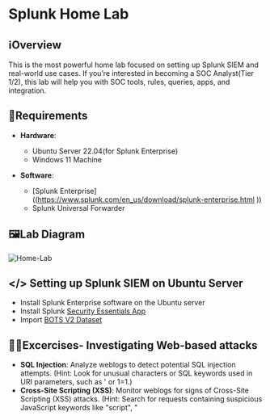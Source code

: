# Splunk Home Lab

## ℹ️Overview

This is the most powerful home lab focused on setting up Splunk SIEM and real-world use cases. If you’re interested in becoming a SOC Analyst(Tier 1/2), this lab will help you with SOC tools, rules, queries, apps, and integration.

## 🧮Requirements

- **Hardware**:
  - Ubuntu Server 22.04(for Splunk Enterprise)
  - Windows 11 Machine

- **Software**:
  - [Splunk Enterprise]((https://www.splunk.com/en_us/download/splunk-enterprise.html )) 
  - Splunk Universal Forwarder
  
  

## 🖼️Lab Diagram

![Home-Lab](https://github.com/0xrajneesh/Home-Lab/assets/40385860/2a1f4e02-3ae9-4d47-8e09-9370548035ed)


## </> Setting up Splunk SIEM on Ubuntu Server
- Install Splunk Enterprise software on the Ubuntu server    
- Install Splunk [Security Essentials App]((https://splunkbase.splunk.com/app/3435))  
- Import [BOTS V2 Dataset](https://s3.amazonaws.com/botsdataset/botsv2/botsv2_data_set_attack_only.tgz)  

## 🧑‍💻Excercises- Investigating Web-based attacks
- **SQL Injection**: Analyze weblogs to detect potential SQL injection attempts. (Hint: Look for unusual characters or SQL keywords used in URI parameters, such as ' or 1=1.)  
- **Cross-Site Scripting (XSS)**: Monitor weblogs for signs of Cross-Site Scripting (XSS) attacks. (Hint: Search for requests containing suspicious JavaScript keywords like "script", "<script>", or "onload".)   
- **Cross-Site Request Forgery**: Identify potential Cross-Site Request Forgery (CSRF) attacks in weblogs. (Hint: Look for requests with unexpected or unauthorized actions, such as changes in user settings or profile information.)  
- **Directory Traversal**: Search for indications of Directory Traversal attacks in weblogs.(Hint:  Check for requests containing "../" or "%2e%2e/" sequences in the URI, attempting to access files outside the web root.)
- **Brute Force**: Monitor access logs for patterns indicative of brute force attacks. (Hint: Look for repeated login attempts from the same IP address or requests with multiple failed authentication attempts.)  
- **Session Hijacking**: Detect potential session hijacking attempts by analyzing weblogs.(Hint: Look for multiple logins from different IP addresses for the same user account in a short time frame.)  
- **Remote Code Execution**: Identify potential Remote Code Execution (RCE) attempts in weblogs.(Hint: Look for requests with unusual file extensions or commands that may indicate attempts to execute arbitrary code on the server.)  
- **XXL External Entity**: Search for indications of XML External Entity (XXE) attacks in weblogs.(Hint: Look for requests with XML payloads containing references to external entities or unusual XML processing instructions.)  
- **Insecure Deserialization Detection**: Detect potential Insecure Deserialization attempts in weblogs.(Hint: Look for requests with serialized data or references to known serialization libraries vulnerable to exploitation.)  
- **SSRF Detection**: Monitor weblogs for signs of Server-Side Request Forgery (SSRF) attacks.(Hint: Look for requests with URLs pointing to internal or sensitive resources, or containing unexpected protocols like "file://" or "gopher://".)

## 🧑‍💻Excercises- Investigating Network-based attacks
- **Port Scanning**: Detect port scanning activities in network logs. (Hint: Look for a large number of connection attempts from the same source IP to different destination ports within a short time frame.)  
- **DDoS Attack**: Identify Distributed Denial of Service (DDoS) attacks in network logs. (Hint:  Watch for a sudden increase in traffic volume or a high number of connection requests to a single destination IP or port from multiple source IPs.)   
- **Brute Force SSH Attack**: Detect brute force SSH login attempts in authentication logs. (Hint: Check for repeated failed login attempts from the same source IP address within a short time frame.)  
- **DNS Tunneling**:  Identify DNS tunneling activities in DNS logs.(Hint: Look for DNS queries with abnormally large query sizes, which may indicate DNS tunneling attempts to exfiltrate data.)
- **Malicious Payload**: Detect known malicious payloads in network logs using Suricata IDS or Zeek IDS.(Hint:  Search for network logs containing signatures or indicators associated with known malware or exploit kits.)  
- **Malicious File Download**:  Detect malicious file downloads in HTTP server logs.(Hint: Search for HTTP requests with file extensions commonly associated with malware, such as ".exe" or ".dll".)  
- **Network Reconnaissance**: Identify network reconnaissance activities in network logs using Suricata IDS. (Hint: Look for network logs containing events indicative of port scanning activities, such as multiple connection attempts from the same source IP to different destination IPs.)  
- **Man-in-the-Middle (MitM) Attack**: Detect potential Man-in-the-Middle (MitM) attacks in network logs.(Hint: Look for network logs indicating rejected connections or SYN packets without completing the TCP handshake, which may suggest ARP spoofing or MitM attacks.)  
- **Data Exfiltration**:  Identify data exfiltration attempts in network logs. (Hint: Look for network logs containing large outbound data transfers or unusually high volumes of data transmitted from internal to external destinations, which may indicate data exfiltration attempts.)
